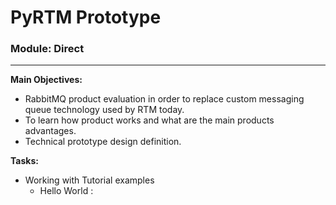 # PyRTM Prototype
### Module: Direct
_____
**Main Objectives:**
* RabbitMQ product evaluation in order to replace custom messaging queue technology used by RTM today.
* To learn how product works and what are the main products advantages.
* Technical prototype design definition.

**Tasks:**
+ Working with Tutorial examples
    + Hello World : 





